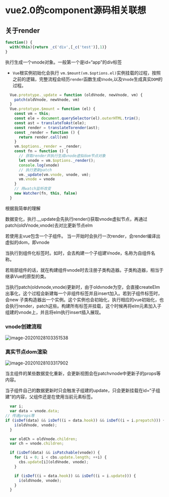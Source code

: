 # vue2.0的component源码相关联想



## 关于render



```javascript
function() {
  with(this){return _c('div',[_c('test')],1)}
}
```

执行生成一个vnode对象。一般第一个是id=“app”的div标签



- `Vue`根实例初始化会执行 `vm.$mount(vm.$options.el)`实例挂载的过程，按照之前的逻辑，完整流程会经历`render`函数生成`Vnode`,以及`Vnode`生成真实`DOM`的过程。



```javascript
  Vue.prototype._update = function (oldVnode, newVnode, vm) {
    patch(oldVnode, newVnode, vm)
  }
  Vue.prototype.$mount = function (el) {
    const vm = this;
    const ele = document.querySelector(el).outerHTML.trim();
    const ast = translateToAst(ele);
    const render = translateTorender(ast);
    const _render = function () {
      return render.call(vm)
    }
    vm.$options._render = _render;
    const fn = function () {
      // 获取render并执行生成vnode虚拟dom节点对象
      let vnode = vm.$options._render();
      console.log(vnode)
      // 执行更新patch
      vm._update(vm.vnode, vnode, vm);
      vm.vnode = vnode
    }
    // 用watch监听改变
    new Watcher(fn, this, false)
  }
```



根据我简单的理解  

数据变化，执行.__update会先执行render()获取vnode虚拟节点，再通过patch(oldVnode,vnode)去对比更新节点elm



  

若使用主vue包含一个子组件。 当一开始时会执行一次render，会render编译出虚拟的dom，即vnode

当执行到组件化标签时。如<myComponent/>时，会去构建一个子组建Vnode，名称为自组件名称。     

若局部组件的话，就在构建组件vnode时去注册子类构造器。子类构造器，相当于继承Vue的原型的类。    



当执行patch(oldvnode,vnode)更新时，由于oldvnode为空，会直接createElm出事化，这个过程会新建每一个非组件标签并且insert加入。若到子组件标签时，会new 子类构造器出一个实例。这个实例也会初始化，执行相应的vue初始化，也会执行render，patch这些。构建所有标签并挂载，这个时候再将elm元素加入子组建的vnode上，并且将elm执行insert插入展现。



### vnode创建流程

![image-20201028103351538](C:\Users\80302152\AppData\Roaming\Typora\typora-user-images\image-20201028103351538.png)





### 真实节点dom渲染





![image-20201028103317902](C:\Users\80302152\AppData\Roaming\Typora\typora-user-images\image-20201028103317902.png)











当主组件的某些数据变化重新，会更新视图会在patchvnode中更新子的props等内容。      

当子组件自己的数据更新时只会触发子组建的update，只会更新挂载在id=“子组建”的内容，父组件还是在使用当前元素标签。





```javascript
  var i;
  var data = vnode.data;
// 传递props等
if (isDef(data) && isDef((i = data.hook)) && isDef((i = i.prepatch))) {
    i(oldVnode, vnode);
  }

  var oldCh = oldVnode.children;
  var ch = vnode.children;

  if (isDef(data) && isPatchable(vnode)) {
    for (i = 0; i < cbs.update.length; ++i) {
      cbs.update[i](oldVnode, vnode);
    }

    if (isDef((i = data.hook)) && isDef((i = i.update))) {
      i(oldVnode, vnode);
    }
  }

```



